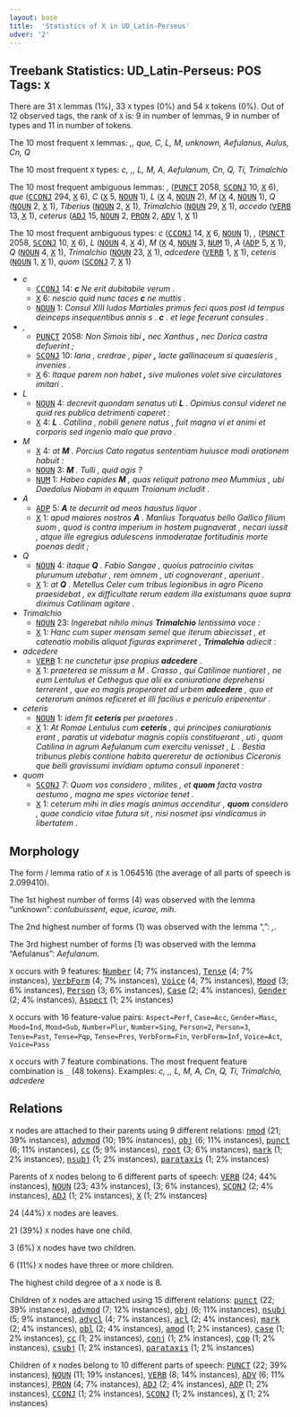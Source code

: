 ```yaml
---
layout: base
title:  'Statistics of X in UD_Latin-Perseus'
udver: '2'
---
```


## Treebank Statistics: UD_Latin-Perseus: POS Tags: `X`

There are 31 `X` lemmas (1%), 33 `X` types (0%) and 54 `X` tokens (0%).
Out of 12 observed tags, the rank of `X` is: 9 in number of lemmas, 9 in number of types and 11 in number of tokens.

The 10 most frequent `X` lemmas: <em>,, que, C, L, M, unknown, Aefulanus, Aulus, Cn, Q</em>

The 10 most frequent `X` types:  <em>c, ,, L, M, A, Aefulanum, Cn, Q, Ti, Trimalchio</em>

The 10 most frequent ambiguous lemmas: <em>,</em> (<tt><a href="la_perseus-pos-PUNCT.html">PUNCT</a></tt> 2058, <tt><a href="la_perseus-pos-SCONJ.html">SCONJ</a></tt> 10, <tt><a href="la_perseus-pos-X.html">X</a></tt> 6), <em>que</em> (<tt><a href="la_perseus-pos-CCONJ.html">CCONJ</a></tt> 294, <tt><a href="la_perseus-pos-X.html">X</a></tt> 6), <em>C</em> (<tt><a href="la_perseus-pos-X.html">X</a></tt> 5, <tt><a href="la_perseus-pos-NOUN.html">NOUN</a></tt> 1), <em>L</em> (<tt><a href="la_perseus-pos-X.html">X</a></tt> 4, <tt><a href="la_perseus-pos-NOUN.html">NOUN</a></tt> 2), <em>M</em> (<tt><a href="la_perseus-pos-X.html">X</a></tt> 4, <tt><a href="la_perseus-pos-NOUN.html">NOUN</a></tt> 1), <em>Q</em> (<tt><a href="la_perseus-pos-NOUN.html">NOUN</a></tt> 2, <tt><a href="la_perseus-pos-X.html">X</a></tt> 1), <em>Tiberius</em> (<tt><a href="la_perseus-pos-NOUN.html">NOUN</a></tt> 2, <tt><a href="la_perseus-pos-X.html">X</a></tt> 1), <em>Trimalchio</em> (<tt><a href="la_perseus-pos-NOUN.html">NOUN</a></tt> 29, <tt><a href="la_perseus-pos-X.html">X</a></tt> 1), <em>accedo</em> (<tt><a href="la_perseus-pos-VERB.html">VERB</a></tt> 13, <tt><a href="la_perseus-pos-X.html">X</a></tt> 1), <em>ceterus</em> (<tt><a href="la_perseus-pos-ADJ.html">ADJ</a></tt> 15, <tt><a href="la_perseus-pos-NOUN.html">NOUN</a></tt> 2, <tt><a href="la_perseus-pos-PRON.html">PRON</a></tt> 2, <tt><a href="la_perseus-pos-ADV.html">ADV</a></tt> 1, <tt><a href="la_perseus-pos-X.html">X</a></tt> 1)

The 10 most frequent ambiguous types:  <em>c</em> (<tt><a href="la_perseus-pos-CCONJ.html">CCONJ</a></tt> 14, <tt><a href="la_perseus-pos-X.html">X</a></tt> 6, <tt><a href="la_perseus-pos-NOUN.html">NOUN</a></tt> 1), <em>,</em> (<tt><a href="la_perseus-pos-PUNCT.html">PUNCT</a></tt> 2058, <tt><a href="la_perseus-pos-SCONJ.html">SCONJ</a></tt> 10, <tt><a href="la_perseus-pos-X.html">X</a></tt> 6), <em>L</em> (<tt><a href="la_perseus-pos-NOUN.html">NOUN</a></tt> 4, <tt><a href="la_perseus-pos-X.html">X</a></tt> 4), <em>M</em> (<tt><a href="la_perseus-pos-X.html">X</a></tt> 4, <tt><a href="la_perseus-pos-NOUN.html">NOUN</a></tt> 3, <tt><a href="la_perseus-pos-NUM.html">NUM</a></tt> 1), <em>A</em> (<tt><a href="la_perseus-pos-ADP.html">ADP</a></tt> 5, <tt><a href="la_perseus-pos-X.html">X</a></tt> 1), <em>Q</em> (<tt><a href="la_perseus-pos-NOUN.html">NOUN</a></tt> 4, <tt><a href="la_perseus-pos-X.html">X</a></tt> 1), <em>Trimalchio</em> (<tt><a href="la_perseus-pos-NOUN.html">NOUN</a></tt> 23, <tt><a href="la_perseus-pos-X.html">X</a></tt> 1), <em>adcedere</em> (<tt><a href="la_perseus-pos-VERB.html">VERB</a></tt> 1, <tt><a href="la_perseus-pos-X.html">X</a></tt> 1), <em>ceteris</em> (<tt><a href="la_perseus-pos-NOUN.html">NOUN</a></tt> 1, <tt><a href="la_perseus-pos-X.html">X</a></tt> 1), <em>quom</em> (<tt><a href="la_perseus-pos-SCONJ.html">SCONJ</a></tt> 7, <tt><a href="la_perseus-pos-X.html">X</a></tt> 1)


* <em>c</em>
  * <tt><a href="la_perseus-pos-CCONJ.html">CCONJ</a></tt> 14: <em><b>c</b> Ne erit dubitabile verum .</em>
  * <tt><a href="la_perseus-pos-X.html">X</a></tt> 6: <em>nescio quid nunc taces <b>c</b> ne muttis .</em>
  * <tt><a href="la_perseus-pos-NOUN.html">NOUN</a></tt> 1: <em>Consul XIII ludos Martiales primus feci quos post id tempus deinceps insequentibus annis s . <b>c</b> . et lege fecerunt consules .</em>
* <em>,</em>
  * <tt><a href="la_perseus-pos-PUNCT.html">PUNCT</a></tt> 2058: <em>Non Simois tibi <b>,</b> nec Xanthus <b>,</b> nec Dorica castra defuerint ;</em>
  * <tt><a href="la_perseus-pos-SCONJ.html">SCONJ</a></tt> 10: <em>lana , credrae , piper <b>,</b> lacte gallinaceum si quaesieris , invenies .</em>
  * <tt><a href="la_perseus-pos-X.html">X</a></tt> 6: <em>Itaque parem non habet <b>,</b> sive muliones volet sive circulatores imitari .</em>
* <em>L</em>
  * <tt><a href="la_perseus-pos-NOUN.html">NOUN</a></tt> 4: <em>decrevit quondam senatus uti <b>L</b> . Opimius consul videret ne quid res publica detrimenti caperet :</em>
  * <tt><a href="la_perseus-pos-X.html">X</a></tt> 4: <em><b>L</b> . Catilina , nobili genere natus , fuit magna vi et animi et corporis sed ingenio malo que pravo .</em>
* <em>M</em>
  * <tt><a href="la_perseus-pos-X.html">X</a></tt> 4: <em>at <b>M</b> . Porcius Cato rogatus sententiam huiusce modi orationem habuit :</em>
  * <tt><a href="la_perseus-pos-NOUN.html">NOUN</a></tt> 3: <em><b>M</b> . Tulli , quid agis ?</em>
  * <tt><a href="la_perseus-pos-NUM.html">NUM</a></tt> 1: <em>Habeo capides <b>M</b> , quas reliquit patrono meo Mummius , ubi Daedalus Niobam in equum Troianum includit .</em>
* <em>A</em>
  * <tt><a href="la_perseus-pos-ADP.html">ADP</a></tt> 5: <em><b>A</b> te decurrit ad meos haustus liquor .</em>
  * <tt><a href="la_perseus-pos-X.html">X</a></tt> 1: <em>apud maiores nostros <b>A</b> . Manlius Torquatus bello Gallico filium suom , quod is contra imperium in hostem pugnaverat , necari iussit , atque ille egregius adulescens inmoderatae fortitudinis morte poenas dedit ;</em>
* <em>Q</em>
  * <tt><a href="la_perseus-pos-NOUN.html">NOUN</a></tt> 4: <em>itaque <b>Q</b> . Fabio Sangae , quoius patrocinio civitas plurumum utebatur , rem omnem , uti cognoverant , aperiunt .</em>
  * <tt><a href="la_perseus-pos-X.html">X</a></tt> 1: <em>at <b>Q</b> . Metellus Celer cum tribus legionibus in agro Piceno praesidebat , ex difficultate rerum eadem illa existumans quae supra diximus Catilinam agitare .</em>
* <em>Trimalchio</em>
  * <tt><a href="la_perseus-pos-NOUN.html">NOUN</a></tt> 23: <em>Ingerebat nihilo minus <b>Trimalchio</b> lentissima voce :</em>
  * <tt><a href="la_perseus-pos-X.html">X</a></tt> 1: <em>Hanc cum super mensam semel que iterum abiecisset , et catenatio mobilis aliquot figuras exprimeret , <b>Trimalchio</b> adiecit :</em>
* <em>adcedere</em>
  * <tt><a href="la_perseus-pos-VERB.html">VERB</a></tt> 1: <em>ne cunctetur ipse propius <b>adcedere</b> .</em>
  * <tt><a href="la_perseus-pos-X.html">X</a></tt> 1: <em>praeterea se missum a M . Crasso , qui Catilinae nuntiaret , ne eum Lentulus et Cethegus que alii ex coniuratione deprehensi terrerent , que eo magis properaret ad urbem <b>adcedere</b> , quo et ceterorum animos reficeret et illi facilius e periculo eriperentur .</em>
* <em>ceteris</em>
  * <tt><a href="la_perseus-pos-NOUN.html">NOUN</a></tt> 1: <em>idem fit <b>ceteris</b> per praetores .</em>
  * <tt><a href="la_perseus-pos-X.html">X</a></tt> 1: <em>At Romae Lentulus cum <b>ceteris</b> , qui principes coniurationis erant , paratis ut videbatur magnis copiis constituerant , uti , quom Catilina in agrum Aefulanum cum exercitu venisset , L . Bestia tribunus plebis contione habita quereretur de actionibus Ciceronis que belli gravissumi invidiam optumo consuli inponeret :</em>
* <em>quom</em>
  * <tt><a href="la_perseus-pos-SCONJ.html">SCONJ</a></tt> 7: <em>Quom vos considero , milites , et <b>quom</b> facta vostra aestumo , magna me spes victoriae tenet .</em>
  * <tt><a href="la_perseus-pos-X.html">X</a></tt> 1: <em>ceterum mihi in dies magis animus accenditur , <b>quom</b> considero , quae condicio vitae futura sit , nisi nosmet ipsi vindicamus in libertatem .</em>

## Morphology

The form / lemma ratio of `X` is 1.064516 (the average of all parts of speech is 2.099410).

The 1st highest number of forms (4) was observed with the lemma “unknown”: <em>conlubuissent, eque, icurae, mih</em>.

The 2nd highest number of forms (1) was observed with the lemma “,”: <em>,</em>.

The 3rd highest number of forms (1) was observed with the lemma “Aefulanus”: <em>Aefulanum</em>.

`X` occurs with 9 features: <tt><a href="la_perseus-feat-Number.html">Number</a></tt> (4; 7% instances), <tt><a href="la_perseus-feat-Tense.html">Tense</a></tt> (4; 7% instances), <tt><a href="la_perseus-feat-VerbForm.html">VerbForm</a></tt> (4; 7% instances), <tt><a href="la_perseus-feat-Voice.html">Voice</a></tt> (4; 7% instances), <tt><a href="la_perseus-feat-Mood.html">Mood</a></tt> (3; 6% instances), <tt><a href="la_perseus-feat-Person.html">Person</a></tt> (3; 6% instances), <tt><a href="la_perseus-feat-Case.html">Case</a></tt> (2; 4% instances), <tt><a href="la_perseus-feat-Gender.html">Gender</a></tt> (2; 4% instances), <tt><a href="la_perseus-feat-Aspect.html">Aspect</a></tt> (1; 2% instances)

`X` occurs with 16 feature-value pairs: `Aspect=Perf`, `Case=Acc`, `Gender=Masc`, `Mood=Ind`, `Mood=Sub`, `Number=Plur`, `Number=Sing`, `Person=2`, `Person=3`, `Tense=Past`, `Tense=Pqp`, `Tense=Pres`, `VerbForm=Fin`, `VerbForm=Inf`, `Voice=Act`, `Voice=Pass`

`X` occurs with 7 feature combinations.
The most frequent feature combination is `_` (48 tokens).
Examples: <em>c, ,, L, M, A, Cn, Q, Ti, Trimalchio, adcedere</em>


## Relations

`X` nodes are attached to their parents using 9 different relations: <tt><a href="la_perseus-dep-nmod.html">nmod</a></tt> (21; 39% instances), <tt><a href="la_perseus-dep-advmod.html">advmod</a></tt> (10; 19% instances), <tt><a href="la_perseus-dep-obj.html">obj</a></tt> (6; 11% instances), <tt><a href="la_perseus-dep-punct.html">punct</a></tt> (6; 11% instances), <tt><a href="la_perseus-dep-cc.html">cc</a></tt> (5; 9% instances), <tt><a href="la_perseus-dep-root.html">root</a></tt> (3; 6% instances), <tt><a href="la_perseus-dep-mark.html">mark</a></tt> (1; 2% instances), <tt><a href="la_perseus-dep-nsubj.html">nsubj</a></tt> (1; 2% instances), <tt><a href="la_perseus-dep-parataxis.html">parataxis</a></tt> (1; 2% instances)

Parents of `X` nodes belong to 6 different parts of speech: <tt><a href="la_perseus-pos-VERB.html">VERB</a></tt> (24; 44% instances), <tt><a href="la_perseus-pos-NOUN.html">NOUN</a></tt> (23; 43% instances),  (3; 6% instances), <tt><a href="la_perseus-pos-SCONJ.html">SCONJ</a></tt> (2; 4% instances), <tt><a href="la_perseus-pos-ADJ.html">ADJ</a></tt> (1; 2% instances), <tt><a href="la_perseus-pos-X.html">X</a></tt> (1; 2% instances)

24 (44%) `X` nodes are leaves.

21 (39%) `X` nodes have one child.

3 (6%) `X` nodes have two children.

6 (11%) `X` nodes have three or more children.

The highest child degree of a `X` node is 8.

Children of `X` nodes are attached using 15 different relations: <tt><a href="la_perseus-dep-punct.html">punct</a></tt> (22; 39% instances), <tt><a href="la_perseus-dep-advmod.html">advmod</a></tt> (7; 12% instances), <tt><a href="la_perseus-dep-obj.html">obj</a></tt> (6; 11% instances), <tt><a href="la_perseus-dep-nsubj.html">nsubj</a></tt> (5; 9% instances), <tt><a href="la_perseus-dep-advcl.html">advcl</a></tt> (4; 7% instances), <tt><a href="la_perseus-dep-acl.html">acl</a></tt> (2; 4% instances), <tt><a href="la_perseus-dep-mark.html">mark</a></tt> (2; 4% instances), <tt><a href="la_perseus-dep-obl.html">obl</a></tt> (2; 4% instances), <tt><a href="la_perseus-dep-amod.html">amod</a></tt> (1; 2% instances), <tt><a href="la_perseus-dep-case.html">case</a></tt> (1; 2% instances), <tt><a href="la_perseus-dep-cc.html">cc</a></tt> (1; 2% instances), <tt><a href="la_perseus-dep-conj.html">conj</a></tt> (1; 2% instances), <tt><a href="la_perseus-dep-cop.html">cop</a></tt> (1; 2% instances), <tt><a href="la_perseus-dep-csubj.html">csubj</a></tt> (1; 2% instances), <tt><a href="la_perseus-dep-parataxis.html">parataxis</a></tt> (1; 2% instances)

Children of `X` nodes belong to 10 different parts of speech: <tt><a href="la_perseus-pos-PUNCT.html">PUNCT</a></tt> (22; 39% instances), <tt><a href="la_perseus-pos-NOUN.html">NOUN</a></tt> (11; 19% instances), <tt><a href="la_perseus-pos-VERB.html">VERB</a></tt> (8; 14% instances), <tt><a href="la_perseus-pos-ADV.html">ADV</a></tt> (6; 11% instances), <tt><a href="la_perseus-pos-PRON.html">PRON</a></tt> (4; 7% instances), <tt><a href="la_perseus-pos-ADJ.html">ADJ</a></tt> (2; 4% instances), <tt><a href="la_perseus-pos-ADP.html">ADP</a></tt> (1; 2% instances), <tt><a href="la_perseus-pos-CCONJ.html">CCONJ</a></tt> (1; 2% instances), <tt><a href="la_perseus-pos-SCONJ.html">SCONJ</a></tt> (1; 2% instances), <tt><a href="la_perseus-pos-X.html">X</a></tt> (1; 2% instances)

